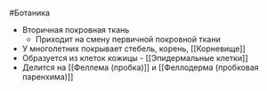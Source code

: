 #Ботаника 
- Вторичная покровная ткань
	- Приходит на смену первичной покровной ткани
- У многолетних покрывает стебель, корень, [[Корневище]]
- Образуется из клеток кожицы - [[Эпидермальные клетки]] 
- Делится на [[Феллема (пробка)]] и [[Феллодерма (пробковая паренхима)]]
